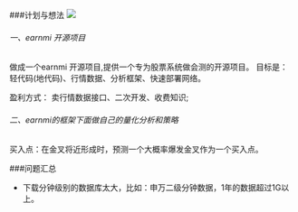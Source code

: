 ###计划与想法
![](imges/规划与想法.jpg)
###### 一、earnmi 开源项目

做成一个earnmi 开源项目,提供一个专为股票系统做会测的开源项目。 
目标是：轻代码(地代码)、行情数据、分析框架、快速部署网络。

盈利方式： 卖行情数据接口、二次开发、收费知识;


###### 二、earnmi的框架下面做自己的量化分析和策略



####
买入点：在金叉将近形成时，预测一个大概率爆发金叉作为一个买入点。


###问题汇总

+ 下载分钟级别的数据库太大，比如：申万二级分钟数据，1年的数据超过1G以上。



